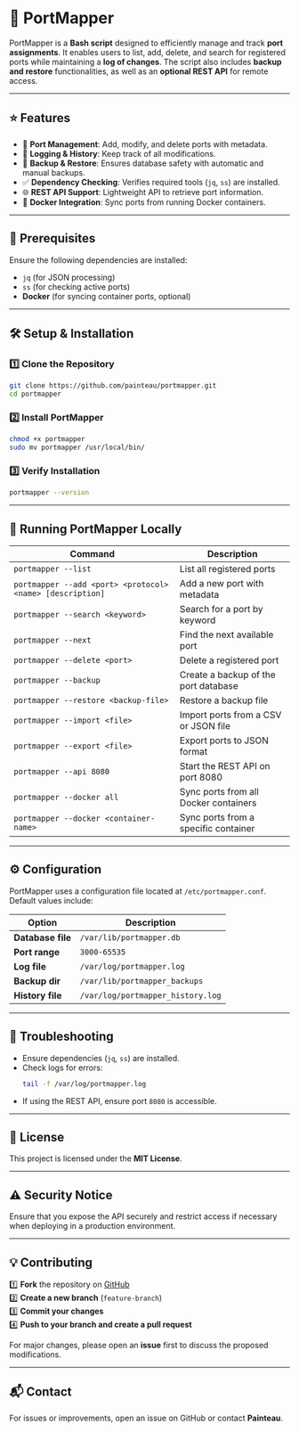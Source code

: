 # 🚀 PortMapper

PortMapper is a **Bash script** designed to efficiently manage and track **port assignments**. It enables users to list, add, delete, and search for registered ports while maintaining a **log of changes**. The script also includes **backup and restore** functionalities, as well as an **optional REST API** for remote access.

---

## ⭐ Features

- 📌 **Port Management**: Add, modify, and delete ports with metadata.
- 📜 **Logging & History**: Keep track of all modifications.
- 🔄 **Backup & Restore**: Ensures database safety with automatic and manual backups.
- ✅ **Dependency Checking**: Verifies required tools (`jq`, `ss`) are installed.
- 🌐 **REST API Support**: Lightweight API to retrieve port information.
- 🐳 **Docker Integration**: Sync ports from running Docker containers.

---

## 📌 Prerequisites

Ensure the following dependencies are installed:
- `jq` (for JSON processing)
- `ss` (for checking active ports)
- **Docker** (for syncing container ports, optional)

---

## 🛠 Setup & Installation

### **1️⃣ Clone the Repository**
```bash
git clone https://github.com/painteau/portmapper.git
cd portmapper
```

### **2️⃣ Install PortMapper**
```bash
chmod +x portmapper
sudo mv portmapper /usr/local/bin/
```

### **3️⃣ Verify Installation**
```bash
portmapper --version
```

---

## 🔨 Running PortMapper Locally

| Command | Description |
|---------|-------------|
| `portmapper --list` | List all registered ports |
| `portmapper --add <port> <protocol> <name> [description]` | Add a new port with metadata |
| `portmapper --search <keyword>` | Search for a port by keyword |
| `portmapper --next` | Find the next available port |
| `portmapper --delete <port>` | Delete a registered port |
| `portmapper --backup` | Create a backup of the port database |
| `portmapper --restore <backup-file>` | Restore a backup file |
| `portmapper --import <file>` | Import ports from a CSV or JSON file |
| `portmapper --export <file>` | Export ports to JSON format |
| `portmapper --api 8080` | Start the REST API on port 8080 |
| `portmapper --docker all` | Sync ports from all Docker containers |
| `portmapper --docker <container-name>` | Sync ports from a specific container |

---

## ⚙ Configuration

PortMapper uses a configuration file located at `/etc/portmapper.conf`. Default values include:

| Option            | Description                        |
|------------------|--------------------------------|
| **Database file**  | `/var/lib/portmapper.db`       |
| **Port range**    | `3000-65535`                    |
| **Log file**      | `/var/log/portmapper.log`       |
| **Backup dir**    | `/var/lib/portmapper_backups`   |
| **History file**  | `/var/log/portmapper_history.log` |

---

## 🔧 Troubleshooting

- Ensure dependencies (`jq`, `ss`) are installed.
- Check logs for errors:
  ```bash
  tail -f /var/log/portmapper.log
  ```
- If using the REST API, ensure port `8080` is accessible.

---

## 📜 License

This project is licensed under the **MIT License**.

---

## ⚠ Security Notice

Ensure that you expose the API securely and restrict access if necessary when deploying in a production environment.

---

## 💡 Contributing

1️⃣ **Fork** the repository on [GitHub](https://github.com/painteau/portmapper)  
2️⃣ **Create a new branch** (`feature-branch`)  
3️⃣ **Commit your changes**  
4️⃣ **Push to your branch and create a pull request**  

For major changes, please open an **issue** first to discuss the proposed modifications.

---

## 📬 Contact

For issues or improvements, open an issue on GitHub or contact **Painteau**.

